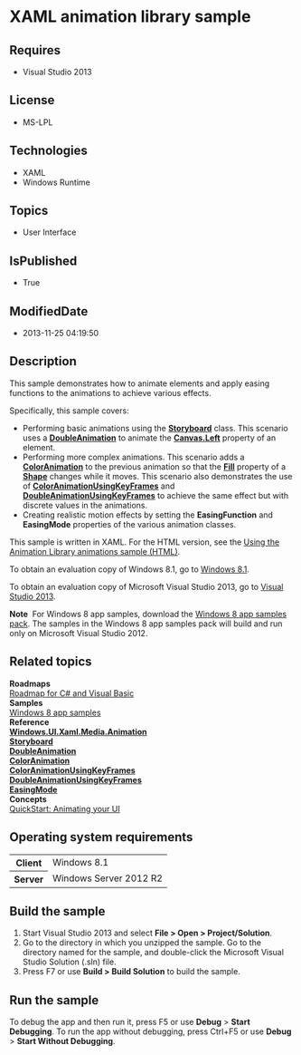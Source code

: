 # XAML animation library sample
## Requires
* Visual Studio 2013
## License
* MS-LPL
## Technologies
* XAML
* Windows Runtime
## Topics
* User Interface
## IsPublished
* True
## ModifiedDate
* 2013-11-25 04:19:50
## Description

<div id="mainSection">
<p>This sample demonstrates how to animate elements and apply easing functions to the animations to achieve various effects.
</p>
<p>Specifically, this sample covers:</p>
<ul>
<li>Performing basic animations using the <a href="http://msdn.microsoft.com/library/windows/apps/br210490">
<b>Storyboard</b></a> class. This scenario uses a <a href="http://msdn.microsoft.com/library/windows/apps/br243136">
<b>DoubleAnimation</b></a> to animate the <a href="http://msdn.microsoft.com/library/windows/apps/hh759771">
<b>Canvas.Left</b></a> property of an element. </li><li>Performing more complex animations. This scenario adds a <a href="http://msdn.microsoft.com/library/windows/apps/br243066">
<b>ColorAnimation</b></a> to the previous animation so that the <a href="http://msdn.microsoft.com/library/windows/apps/br243378">
<b>Fill</b></a> property of a <a href="http://msdn.microsoft.com/library/windows/apps/br243377">
<b>Shape</b></a> changes while it moves. This scenario also demonstrates the use of
<a href="http://msdn.microsoft.com/library/windows/apps/br243067"><b>ColorAnimationUsingKeyFrames</b></a> and
<a href="http://msdn.microsoft.com/library/windows/apps/br243137"><b>DoubleAnimationUsingKeyFrames</b></a> to achieve the same effect but with discrete values in the animations.
</li><li>Creating realistic motion effects by setting the <b>EasingFunction</b> and <b>
EasingMode</b> properties of the various animation classes. </li></ul>
<p></p>
<p>This sample is written in XAML. For the HTML version, see the <a href="http://go.microsoft.com/fwlink/p/?linkid=242402">
Using the Animation Library animations sample (HTML)</a>.</p>
<p>To obtain an evaluation copy of Windows&nbsp;8.1, go to <a href="http://go.microsoft.com/fwlink/p/?linkid=301696">
Windows&nbsp;8.1</a>.</p>
<p>To obtain an evaluation copy of Microsoft Visual Studio&nbsp;2013, go to <a href="http://go.microsoft.com/fwlink/p/?linkid=301697">
Visual Studio&nbsp;2013</a>.</p>
<p></p>
<p class="note"><b>Note</b>&nbsp;&nbsp;For Windows&nbsp;8 app samples, download the <a href="http://go.microsoft.com/fwlink/p/?LinkId=301698">
Windows&nbsp;8 app samples pack</a>. The samples in the Windows&nbsp;8 app samples pack will build and run only on Microsoft Visual Studio&nbsp;2012.</p>
<p></p>
<h2><a id="related_topics"></a>Related topics</h2>
<dl><dt><b>Roadmaps</b> </dt><dt><a href="http://msdn.microsoft.com/library/windows/apps/br229583">Roadmap for C# and Visual Basic</a>
</dt><dt><b>Samples</b> </dt><dt><a href="http://go.microsoft.com/fwlink/p/?LinkID=227694">Windows 8 app samples</a>
</dt><dt><b>Reference</b> </dt><dt><a href="http://msdn.microsoft.com/library/windows/apps/br243232"><b>Windows.UI.Xaml.Media.Animation</b></a>
</dt><dt><a href="http://msdn.microsoft.com/library/windows/apps/br210490"><b>Storyboard</b></a>
</dt><dt><a href="http://msdn.microsoft.com/library/windows/apps/br243136"><b>DoubleAnimation</b></a>
</dt><dt><a href="http://msdn.microsoft.com/library/windows/apps/br243066"><b>ColorAnimation</b></a>
</dt><dt><a href="http://msdn.microsoft.com/library/windows/apps/br243067"><b>ColorAnimationUsingKeyFrames</b></a>
</dt><dt><a href="http://msdn.microsoft.com/library/windows/apps/br243137"><b>DoubleAnimationUsingKeyFrames</b></a>
</dt><dt><a href="http://msdn.microsoft.com/library/windows/apps/br210277"><b>EasingMode</b></a>
</dt><dt><b>Concepts</b> </dt><dt><a href="http://msdn.microsoft.com/library/windows/apps/hh452703">QuickStart: Animating your UI</a>
</dt></dl>
<h2>Operating system requirements</h2>
<table>
<tbody>
<tr>
<th>Client</th>
<td><dt>Windows&nbsp;8.1 </dt></td>
</tr>
<tr>
<th>Server</th>
<td><dt>Windows Server&nbsp;2012&nbsp;R2 </dt></td>
</tr>
</tbody>
</table>
<h2>Build the sample</h2>
<ol>
<li>Start Visual Studio&nbsp;2013 and select <b>File &gt; Open &gt; Project/Solution</b>.
</li><li>Go to the directory in which you unzipped the sample. Go to the directory named for the sample, and double-click the Microsoft Visual Studio Solution (.sln) file.
</li><li>Press F7 or use <b>Build &gt; Build Solution</b> to build the sample. </li></ol>
<h2>Run the sample</h2>
<p>To debug the app and then run it, press F5 or use <b>Debug</b> &gt; <b>Start Debugging</b>. To run the app without debugging, press Ctrl&#43;F5 or use
<b>Debug</b> &gt; <b>Start Without Debugging</b>.</p>
</div>
